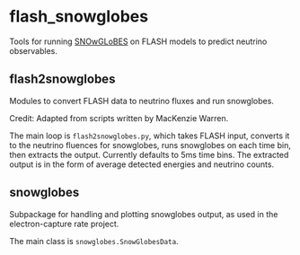 # flash_snowglobes

Tools for running [SNOwGLoBES](https://github.com/SNOwGLoBES/snowglobes) on FLASH models to predict neutrino observables.

## flash2snowglobes
Modules to convert FLASH data to neutrino fluxes and run snowglobes.

Credit: Adapted from scripts written by MacKenzie Warren.

The main loop is `flash2snowglobes.py`, which takes FLASH input, converts it to the neutrino fluences for snowglobes, runs snowglobes on each time bin, then extracts the output. Currently defaults to 5ms time bins. The extracted output is in the form of average detected energies and neutrino counts.


## snowglobes

Subpackage for handling and plotting snowglobes output, as used in the electron-capture rate project.

The main class is `snowglobes.SnowGlobesData`.
